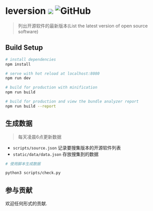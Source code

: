 # leversion ![](https://github.com/lework/leversion/workflows/checkVersion/badge.svg) ![GitHub](https://img.shields.io/github/license/lework/leversion) 

> 列出开源软件的最新版本(List the latest version of open source software)

## Build Setup

``` bash
# install dependencies
npm install

# serve with hot reload at localhost:8080
npm run dev

# build for production with minification
npm run build

# build for production and view the bundle analyzer report
npm run build --report

```

## 生成数据

> 每天凌晨6点更新数据

* `scripts/source.json`  记录要搜集版本的开源软件列表
* `static/data/data.json`  存放搜集到的数据

``` bash
# 使用脚本生成数据

python3 scripts/check.py
```

## 参与贡献

欢迎任何形式的贡献.
